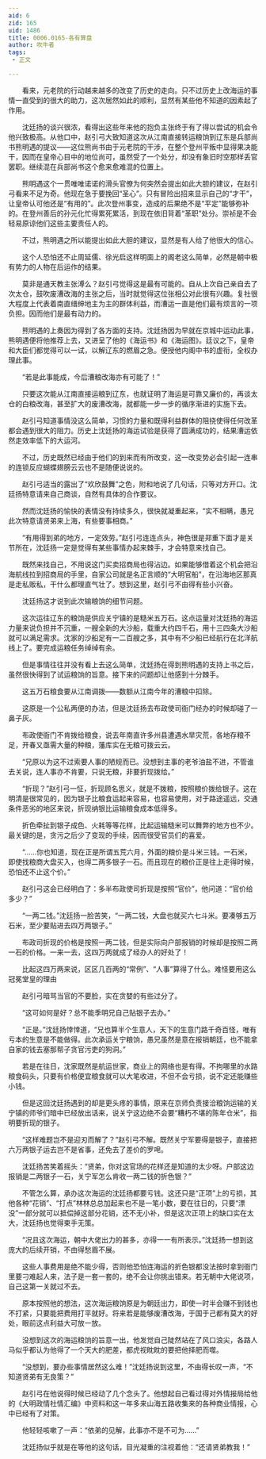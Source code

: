 ```yaml
---
aid: 6
zid: 165
uid: 1486
title: 0006.0165-各有算盘
author: 吹牛者
tags: 
 - 正文

---
```




　　看来，元老院的行动越来越多的改变了历史的走向。只不过历史上改海运的事情一直受到的很大的助力，这次居然如此的顺利，显然有某些他不知道的因素起了作用。

　　沈廷扬的谈兴很浓，看得出这些年来他的抱负主张终于有了得以尝试的机会令他兴致极高。从他口中，赵引弓大致知道这次从江南直接转运粮饷到辽东是兵部尚书熊明遇的提议——这位熊尚书由于元老院的干涉，在整个登州平叛中显得果决能干，因而在皇帝心目中的地位尚可，虽然受了一个处分，却没有象旧时空那样丢官罢职。继续混在兵部尚书这个愈来愈难混的位置上。

　　熊明遇这个一贯唯唯诺诺的滑头官僚为何突然会提出如此大胆的建议，在赵引弓看来不足为奇。他现在急于要挽回“圣心”。只有冒险出招来显示自己的“才干”，让皇帝认可他还是“有用的”。此次登州事变，造成的后果绝不是“平定”能够弥补的。在登州善后的孙元化忙得累死累活，到现在依旧背着“革职”处分。崇祯是不会轻易原谅他们这些主要责任人的。

　　不过，熊明遇之所以能提出如此大胆的建议，显然是有人给了他很大的信心。

　　这个人恐怕还不止周延儒、徐光启这样明面上的阁老这么简单，必然是朝中极有势力的人物在后运作的结果。

　　莫非是通天教主张溥么？赵引弓觉得这是最有可能的。自从上次自己亲自去了次太仓，鼓吹废漕改海的主张之后，当时就觉得这位张相公对此很有兴趣。复社很大程度上代表着南直缙绅地主为主的群体利益，而漕运一直是他们最有烦言的一项负担。因而他们是最有动力的。

　　熊明遇的上奏因为得到了各方面的支持。沈廷扬因为早就在京城中运动此事，熊明遇便将他推荐上去，又进呈了他的《海运书》和《海运图》。廷议之下，皇帝和大臣们都觉得可以一试，以解辽东的燃眉之急。便授他内阁中书的虚衔，全权办理此事。

　　“若是此事能成，今后漕粮改海亦有可能了！”

　　只要这次能从江南直接运粮到辽东，也就证明了海运是可靠又廉价的，再谈太仓的白粮改海，甚至扩大的废漕改海，就都能一步一步的循序渐进的实施下去。

　　赵引弓知道事情没这么简单，习惯的力量和既得利益群体的阻挠使得任何改革都会遇到很大的阻力。历史上沈廷扬的海运试验是获得了圆满成功的，结果漕运依然走效率低下的大运河。

　　不过，历史既然已经由于他们的到来而有所改变，这一改变势必会引起一连串的连锁反应蝴蝶翅膀云云也不是随便说说的。

　　赵引弓适当的露出了“欢欣鼓舞”之色，附和地说了几句话，只等对方开口。沈廷扬特意请来自己商谈，自然有具体的合作要议。

　　然而沈廷扬的愉快的表情没有持续多久，很快就凝重起来，“实不相瞒，愚兄此次特意请贤弟来上海，有些要事相商。”

　　“有用得到弟的地方，一定效劳。”赵引弓连连点头，神色很是郑重下面才是关节所在，沈廷扬一定是觉得有某些事情办起来棘手，才会特意来找自己。

　　既然来找自己，不用说这门买卖招商局也得沾边。如果能够借着这个机会把沿海航线拉到招商局的手里，自家公司就是名正言顺的“大明官船”，在沿海地区那真是走私贩私，干什么都理直气壮了。想到这里，赵引弓不由得有些小兴奋。

　　沈廷扬这才说到此次输粮饷的细节问题。

　　这次运往辽东的粮饷是供应关宁镇的是糙米五万石。这点运量对沈廷扬的海运力量来说负担并不沉重，一艘全新的大沙船，载重大约四千石，用十三四条大沙船就可以满足需求。沈家的沙船足有一二百艘之多，其中有不少船已经航行在北洋航线上了。要完成运粮任务绰绰有余。

　　但是事情往往并没有看上去这么简单，沈廷扬在得到熊明遇的支持上书之后，虽然很快得到了试运粮饷的旨意。接下来的问题却让他感到十分棘手。

　　这五万石粮食要从江南调拨——数额从江南今年的漕粮中扣除。

　　这原是一个公私两便的办法，但是沈廷扬去布政使司衙门经办的时候却碰了一鼻子灰。

　　布政使衙门不肯拨给粮食，说去年南直许多州县遭遇水旱灾荒，各地存粮不足，开春又亟需大量的种粮，藩库实在无粮可拨云云。

　　“兄原以为这不过索要人事的陋规而已。没想到主事的老爷油盐不进，不管谁去关说，连人事亦不肯要，只说无粮，非要折现拨给。”

　　“折现？”赵引弓一怔，折现顾名思义，就是不拨粮，按照粮价拨给银子。这在明清是很常见的，因为银子比粮食运起来容易，也容易使用，对于路途遥远，交通条件恶劣的地区来说，折现纳银比运输粮食成本低得多。

　　折色牵扯到银子成色、火耗等等花样，比起运输糙米可以舞弊的地方也不少。最关键的是，贪污之后少了变现的手续，因而很受官员们的喜爱。

　　“……你也知道，现在正是所谓五荒六月，外面的粮价是斗米三钱。一石米，即使找粮商大盘买入，也得二两多银子一石。而且现在的粮价正是往上走得时候，恐怕还不止这个价。”

　　赵引弓这会已经明白了：多半布政使司折现是按照“官价”，他问道：“官价给多少？”

　　“一两二钱。”沈廷扬一脸苦笑，“一两二钱，大盘也就买六七斗米。要凑够五万石米，至少要贴进去四万两银子。”

　　布政司折现的价格是按照一两二钱，但是实际向户部报销的时候却是按照二两一石的价格。一来一去，这四万两就成了经办人的好处了！

　　比起这四万两来说，区区几百两的“常例”、“人事”算得了什么。难怪要用这么冠冕堂皇的理由

　　赵引弓暗骂当官的不要脸，实在贪婪的有些过分了。

　　“这可如何是好？总不能季明兄自己贴银子去办。”

　　“正是。”沈廷扬悻悻道，“兄也算半个生意人，天下的生意门路千奇百怪，唯有亏本的生意是不能做得。此次承运关宁粮饷，愚兄虽然是意在报销朝廷，也不能拿自家的钱去塞那帮子贪官污吏的狗洞。”

　　若是在往日，沈家既然是航运世家，商业上的网络也是有得。不拘哪里的水路粮食码头，只要有价格便宜粮食就可以大笔收进，不但不会亏损，说不定还能赚些小钱。

　　但是这回沈廷扬遇到的却是更头疼的事情，原来在京师负责接洽粮饷运输的关宁镇的师爷们暗中已经放出话来，说关宁这边绝不会要“糟朽不堪的陈年仓米”，指明要折现的银子。

　　“这样难题岂不是迎刃而解了？”赵引弓不解。既然关宁军要得是银子，直接把六万两银子运去岂不是省事，还免去了差价的罗唣。

　　沈廷扬苦笑着摇头：“贤弟，你对这官场的花样还是知道的太少呀。户部这边报销是二两银子一石，关宁军怎么肯收一两二钱的折色银？”

　　不管怎么算，承办这次海运的沈廷扬都要亏钱。这还只是“正项”上的亏损，其他各种“花销”、“打点”林林总总加起来也不是一笔小数，要在往日的，只要“漂没”一部分就可以抵偿掉这部分花销，还不无小补，但是这次正项上的缺口实在太大，沈廷扬也觉得束手无策。

　　“况且这次海运，朝中大佬出力的甚多，亦得一一有所表示。”沈廷扬一想到这庞大的后续开销，不由得愁眉不展。

　　这些人事费用是绝不能少得，否则他恐怕连海运的折色银都没法按时拿到衙门里要刁难起人来，法子是一套一套的，绝不会让你挑出错来。若无朝中大佬说项，自己这第一关就过不去。

　　原本按照他的想法，这次海运粮饷原是为朝廷出力，即使一时半会赚不到钱也不打紧，只要能把费用打平就好。将来若是能够废漕改海，于国于己都有莫大的好处，眼前这点利益大可放一放。

　　没想到这次的海运粮饷的旨意一出，他发觉自己陡然站在了风口浪尖，各路人马似乎都认为他得了一个天大的肥差，都虎视眈眈的要把他择肥而噬。

　　“没想到，要办些事情居然这么难！”沈廷扬说到这里，不由得长叹一声，“不知道贤弟有无良策？”

　　赵引弓在他说得时候已经动了几个念头了。他想起自己看过得对外情报局给他的《大明政情社情汇编》中资料和这一年多来山海五路收集来的各种商业情报，心中已经有了对策。

　　他轻轻咳嗽了一声：“依弟的见解，此事亦不是不可为……”

　　沈廷扬似乎就是在等他的这句话，目光凝重的注视着他：“还请贤弟教我！”


